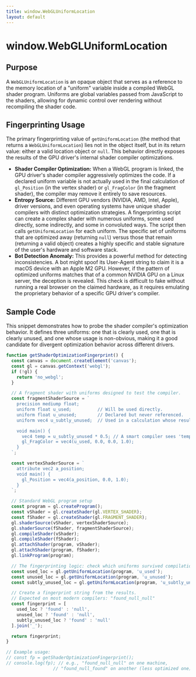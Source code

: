 ```yaml
---
title: window.WebGLUniformLocation
layout: default
---
```

# window.WebGLUniformLocation
## Purpose
A `WebGLUniformLocation` is an opaque object that serves as a reference to the memory location of a "uniform" variable inside a compiled WebGL shader program. Uniforms are global variables passed from JavaScript to the shaders, allowing for dynamic control over rendering without recompiling the shader code.

## Fingerprinting Usage
The primary fingerprinting value of `getUniformLocation` (the method that returns a `WebGLUniformLocation`) lies not in the object itself, but in its return value: either a valid location object or `null`. This behavior directly exposes the results of the GPU driver's internal shader compiler optimizations.

*   **Shader Compiler Optimization:** When a WebGL program is linked, the GPU driver's shader compiler aggressively optimizes the code. If a declared uniform variable is not actually used in the final calculation of `gl_Position` (in the vertex shader) or `gl_FragColor` (in the fragment shader), the compiler may remove it entirely to save resources.
*   **Entropy Source:** Different GPU vendors (NVIDIA, AMD, Intel, Apple), driver versions, and even operating systems have unique shader compilers with distinct optimization strategies. A fingerprinting script can create a complex shader with numerous uniforms, some used directly, some indirectly, and some in convoluted ways. The script then calls `getUniformLocation` for each uniform. The specific set of uniforms that are optimized away (returning `null`) versus those that remain (returning a valid object) creates a highly specific and stable signature of the user's hardware and software stack.
*   **Bot Detection Anomaly:** This provides a powerful method for detecting inconsistencies. A bot might spoof its User-Agent string to claim it is a macOS device with an Apple M2 GPU. However, if the pattern of optimized uniforms matches that of a common NVIDIA GPU on a Linux server, the deception is revealed. This check is difficult to fake without running a real browser on the claimed hardware, as it requires emulating the proprietary behavior of a specific GPU driver's compiler.

## Sample Code
This snippet demonstrates how to probe the shader compiler's optimization behavior. It defines three uniforms: one that is clearly used, one that is clearly unused, and one whose usage is non-obvious, making it a good candidate for divergent optimization behavior across different drivers.

```javascript
function getShaderOptimizationFingerprint() {
  const canvas = document.createElement('canvas');
  const gl = canvas.getContext('webgl');
  if (!gl) {
    return 'no_webgl';
  }

  // A fragment shader with uniforms designed to test the compiler.
  const fragmentShaderSource = `
    precision mediump float;
    uniform float u_used;          // Will be used directly.
    uniform float u_unused;        // Declared but never referenced.
    uniform vec4 u_subtly_unused;  // Used in a calculation whose result is discarded.

    void main() {
      vec4 temp = u_subtly_unused * 0.5; // A smart compiler sees 'temp' is unused.
      gl_FragColor = vec4(u_used, 0.0, 0.0, 1.0);
    }
  `;

  const vertexShaderSource = `
    attribute vec2 a_position;
    void main() {
      gl_Position = vec4(a_position, 0.0, 1.0);
    }
  `;

  // Standard WebGL program setup
  const program = gl.createProgram();
  const vShader = gl.createShader(gl.VERTEX_SHADER);
  const fShader = gl.createShader(gl.FRAGMENT_SHADER);
  gl.shaderSource(vShader, vertexShaderSource);
  gl.shaderSource(fShader, fragmentShaderSource);
  gl.compileShader(vShader);
  gl.compileShader(fShader);
  gl.attachShader(program, vShader);
  gl.attachShader(program, fShader);
  gl.linkProgram(program);

  // The fingerprinting logic: check which uniforms survived compilation.
  const used_loc = gl.getUniformLocation(program, 'u_used');
  const unused_loc = gl.getUniformLocation(program, 'u_unused');
  const subtly_unused_loc = gl.getUniformLocation(program, 'u_subtly_unused');

  // Create a fingerprint string from the results.
  // Expected on most modern compilers: "found_null_null"
  const fingerprint = [
    used_loc ? 'found' : 'null',
    unused_loc ? 'found' : 'null',
    subtly_unused_loc ? 'found' : 'null'
  ].join('_');

  return fingerprint;
}

// Example usage:
// const fp = getShaderOptimizationFingerprint();
// console.log(fp); // e.g., "found_null_null" on one machine,
                  // "found_null_found" on another (less optimized one).
```